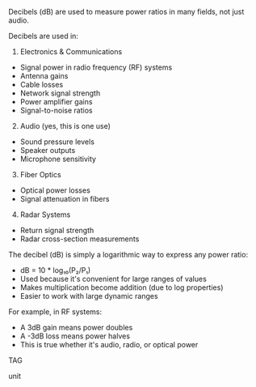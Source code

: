 Decibels (dB) are used to measure power ratios in many fields, not just audio.

Decibels are used in:

1. Electronics & Communications

- Signal power in radio frequency (RF) systems
- Antenna gains
- Cable losses
- Network signal strength
- Power amplifier gains
- Signal-to-noise ratios

2. Audio (yes, this is one use)

- Sound pressure levels
- Speaker outputs
- Microphone sensitivity

3. Fiber Optics

- Optical power losses
- Signal attenuation in fibers

4. Radar Systems
- Return signal strength
- Radar cross-section measurements

The decibel (dB) is simply a logarithmic way to express any power ratio:

- dB = 10 * log₁₀(P₂/P₁)
- Used because it's convenient for large ranges of values
- Makes multiplication become addition (due to log properties)
- Easier to work with large dynamic ranges

For example, in RF systems:

- A 3dB gain means power doubles
- A -3dB loss means power halves
- This is true whether it's audio, radio, or optical power

TAG

unit
